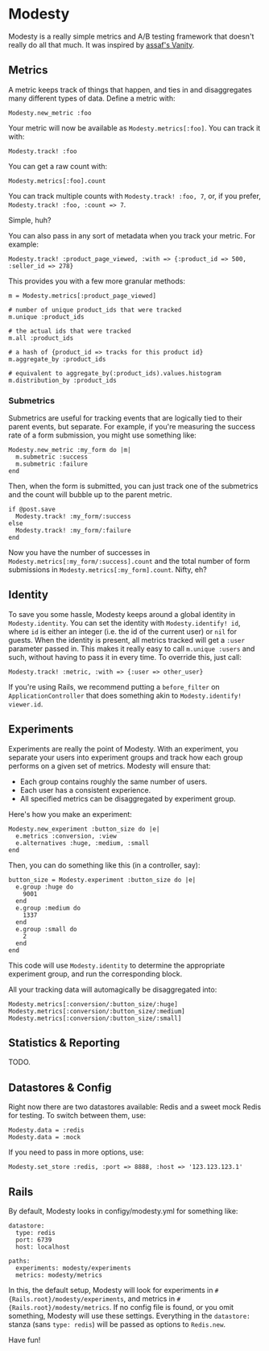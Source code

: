 # Modesty

Modesty is a really simple metrics and A/B testing framework that doesn't
really do all that much. It was inspired by [assaf's Vanity](http://github.com/assaf/vanity).

## Metrics
A metric keeps track of things that happen, and ties in and disaggregates many
different types of data. Define a metric with:

    Modesty.new_metric :foo

Your metric will now be available as `Modesty.metrics[:foo]`. You can track it
with:

    Modesty.track! :foo

You can get a raw count with:

    Modesty.metrics[:foo].count

You can track multiple counts with `Modesty.track! :foo, 7`, or, if you
prefer, `Modesty.track! :foo, :count => 7`.

Simple, huh?

You can also pass in any sort of metadata when you track your metric. For
example:

    Modesty.track! :product_page_viewed, :with => {:product_id => 500, :seller_id => 278}

This provides you with a few more granular methods:

    m = Modesty.metrics[:product_page_viewed]

    # number of unique product_ids that were tracked
    m.unique :product_ids

    # the actual ids that were tracked
    m.all :product_ids

    # a hash of {product_id => tracks for this product id}
    m.aggregate_by :product_ids

    # equivalent to aggregate_by(:product_ids).values.histogram
    m.distribution_by :product_ids

### Submetrics
Submetrics are useful for tracking events that are logically tied to their
parent events, but separate. For example, if you're measuring the success
rate of a form submission, you might use something like:

    Modesty.new_metric :my_form do |m|
      m.submetric :success
      m.submetric :failure
    end

Then, when the form is submitted, you can just track one of the submetrics
and the count will bubble up to the parent metric.

    if @post.save
      Modesty.track! :my_form/:success
    else
      Modesty.track! :my_form/:failure
    end

Now you have the number of successes in `Modesty.metrics[:my_form/:success].count` and the total number of form submissions in `Modesty.metrics[:my_form].count`. Nifty, eh?

## Identity
To save you some hassle, Modesty keeps around a global identity in
`Modesty.identity`. You can set the identity with `Modesty.identify! id`,
where `id` is either an integer (i.e. the id of the current user) or `nil` for
guests. When the identity is present, all metrics tracked will get a `:user`
parameter passed in. This makes it really easy to call `m.unique :users` and
such, without having to pass it in every time. To override this, just call:

    Modesty.track! :metric, :with => {:user => other_user}

If you're using Rails, we recommend putting a `before_filter` on
`ApplicationController` that does something akin to `Modesty.identify! viewer.id`.

## Experiments
Experiments are really the point of Modesty. With an experiment, you separate
your users into experiment groups and track how each group performs on a given
set of metrics. Modesty will ensure that:

  * Each group contains roughly the same number of users.
  * Each user has a consistent experience.
  * All specified metrics can be disaggregated by experiment group.

Here's how you make an experiment:

    Modesty.new_experiment :button_size do |e|
      e.metrics :conversion, :view
      e.alternatives :huge, :medium, :small
    end

Then, you can do something like this (in a controller, say):

    button_size = Modesty.experiment :button_size do |e|
      e.group :huge do
        9001
      end
      e.group :medium do
        1337
      end
      e.group :small do
        2
      end
    end

This code will use `Modesty.identity` to determine the appropriate experiment
group, and run the corresponding block.

All your tracking data will automagically be disaggregated into:

    Modesty.metrics[:conversion/:button_size/:huge]
    Modesty.metrics[:conversion/:button_size/:medium]
    Modesty.metrics[:conversion/:button_size/:small]

## Statistics & Reporting

TODO.

## Datastores & Config

Right now there are two datastores available: Redis and a sweet mock Redis for
testing. To switch between them, use:

    Modesty.data = :redis
    Modesty.data = :mock

If you need to pass in more options, use:

    Modesty.set_store :redis, :port => 8888, :host => '123.123.123.1'

## Rails

By default, Modesty looks in configy/modesty.yml for something like:

    datastore:
      type: redis
      port: 6739
      host: localhost

    paths:
      experiments: modesty/experiments
      metrics: modesty/metrics

In this, the default setup, Modesty will look for experiments in
`#{Rails.root}/modesty/experiments`, and metrics in
`#{Rails.root}/modesty/metrics`. If no config file is found, or you omit
something, Modesty will use these settings. Everything in the `datastore:`
stanza (sans `type: redis`) will be passed as options to `Redis.new`.

Have fun!
